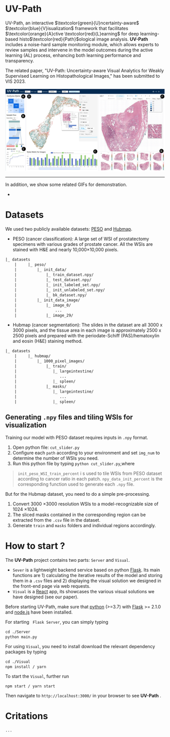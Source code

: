 # UV-Path

UV-Path, an interactive  $\textcolor{green}{U}ncertainty-aware$ $\textcolor{blue}{V}isualization$ framework that facilitates $\textcolor{orange}{A}ctive \textcolor{red}{L}earning$ for deep learning-based histo$\textcolor{red}{Path}$ological image analysis. **UV-Path** includes a noise-hard sample monitoring module, which allows experts to review samples and intervene in the model outcomes during the active learning (AL) process, enhancing both learning performance and transparency. 

The related paper, "UV-Path: Uncertainty-aware Visual Analytics for Weakly Supervised Learning on Histopathological Images," has been submitted to VIS 2023.

![main](docs/main.png)

___

In addition, we show some related GIFs for demonstration.

- 

# Datasets

We used two publicly available datasets: [PESO](https://zenodo.org/record/1485967#.Yz2NbuzMJ_A) and [Hubmap](https://www.kaggle.com/competitions/hubmap-organ-segmentation/data?select=train.csv).

- PESO (cancer classification):  A large set of WSI of prostatectomy specimens with various grades of prostate cancer. All the WSIs are stained with H&E and nearly 10,000×10,000 pixels. 

~~~
|_ datasets
    |     |_ peso/
    |         |_ init_data/
    |             |_ train_dataset.npy/
    |             |_ test_dataset.npy/
    |             |_ init_labeled_set.npy/
    |             |_ init_unlabeled_set.npy/
    |             |_ bk_dataset.npy/
    |         |_ init_data_image/
    |             |_ image_0/
    |                 ...
    |             |_ image_29/
~~~

- Hubmap (cancer segmentation):  The slides in the dataset are all 3000 x 3000 pixels, and the tissue area in each image is approximately 2500 x 2500 pixels and prepared with the periodate-Schiff (PAS)/hematoxylin and eosin (H&E) staining method. 

```
|_ datasets
    |     |_ hubmap/
    |         |_ 1000_pixel_images/
    |             |_ train/
    |                |_ largeintestine/
    |                   ...
    |                |_ spleen/
    |             |_ masks/
    |                |_ largeintestine/
    |                   ...
    |                |_ spleen/
```

## Generating `.npy` files and tiling WSIs for visualization

Training our model with PESO dataset requires inputs in `.npy` format. 

1. Open python file: `cut_slider.py`
2. Configure each `path` according to your environment and set `img_num` to determine the number of WSIs you need.
3. Run this python file by typing `python cut_slider.py`,where 

> `init_peso_WSI_train_percent` i s used to tile WSIs from PESO dataset according to cancer ratio in each patch. `npy_data_init_percent` is the corresponding function used to generate each `.npy` file.

But for the Hubmap dataset, you need to do a simple pre-processing.

1. Convert 3000 ×3000 resolution WSIs to a model-recognizable size of 1024 ×1024.
2.  The sliced masks contained in the corresponding region can be extracted from the `.csv` file in the dataset.
3. Generate `train` and `masks` folders and individual regions accordingly.

# How to start ?

The **UV-Path** project contains two parts: `Server` and  `Visual`.

- `Sever` is  a lightweight backend service based on python [Flask](https://flask.palletsprojects.com/en/2.2.x/).  Its main functions are 1) calculating the iterative results of the model and storing them in a `.csv` files and 2) displaying the visual solution we designed in the front-end page via web requests.
- `Visual` is a [React](https://react.dev/) app, its showcases the various visual solutions we have designed (see our paper).

Before starting UV-Path, make sure that [python](https://www.python.org/) (>=3.7) with [Flask](https://flask.palletsprojects.com/en/2.2.x/) >= 2.1.0 and [node.js]([nodejs.org](https://nodejs.org/en)) have been installed.

For starting ` Flask Server`, you can simply typing

```
cd ./Server
python main.py
```

For using `Visual`, you need to install download the relevant dependency packages by typing

```
cd ./Visual
npm install / yarn
```

 To start the `Visual`, further run

```
npm start / yarn start
```

Then navigate to `http://localhost:3000/` in your browser to see **UV-Path** .

# Critations

```
...
```



